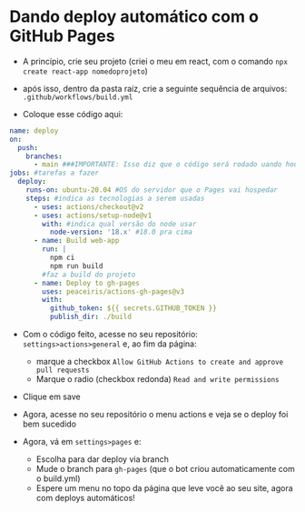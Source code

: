 # Dando deploy automático com o GitHub Pages

- A princípio, crie seu projeto (criei o meu em react, com o comando `npx create react-app nomedoprojeto`)

- após isso, dentro da pasta raíz, crie a seguinte sequência de arquivos: `.github/workflows/build.yml`

- Coloque esse código aqui: 

```yml 
name: deploy 
on:
  push:
    branches: 
      - main ###IMPORTANTE: Isso diz que o código será rodado uando houverem pushes na main (preferivelmente coloque mais branches, nunca dê push na main)
jobs: #tarefas a fazer
  deploy:
    runs-on: ubuntu-20.04 #OS do servidor que o Pages vai hospedar
    steps: #indica as tecnologias a serem usadas
      - uses: actions/checkout@v2
      - uses: actions/setup-node@v1
        with: #indica qual versão do node usar
          node-version: '18.x' #18.0 pra cima
      - name: Build web-app
        run: |
          npm ci 
          npm run build 
        #faz a build do projeto
      - name: Deploy to gh-pages
        uses: peaceiris/actions-gh-pages@v3
        with:
          github_token: ${{ secrets.GITHUB_TOKEN }}
          publish_dir: ./build
```

- Com o código feito, acesse no seu repositório: `settings>actions>general` e, ao fim da página:
    - marque a checkbox `Allow GitHub Actions to create and approve pull requests`
    - Marque o radio (checkbox redonda) `Read and write permissions`
    
- Clique em save

- Agora, acesse no seu repositório o menu actions e veja se o deploy foi bem sucedido

- Agora, vá em `settings>pages` e:
    - Escolha para dar deploy via branch
    - Mude o branch para `gh-pages` (que o bot criou automaticamente com o build.yml)
    - Espere um menu no topo da página que leve você ao seu site, agora com deploys automáticos!
